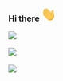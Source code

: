 ### Hi there <img src="https://raw.githubusercontent.com/kundankabra/kundankabra/master/wave.gif" width="30px">

<img src = "https://github-readme-stats.vercel.app/api/top-langs/?username=kundankabra&layout=compact">


<img height="137.3px" src="https://github-readme-stats.vercel.app/api?username=kundankabra&hide_title=true&hide_border=true&show_icons=true&include_all_commits=true&count_private=true&line_height=21&text_color=000&icon_color=000&bg_color=0,ea6161,ffc64d,fffc4d,52fa5a&theme=graywhite" /><!-- wi*quL3fcV -->

<img height="137.3px" src="https://github-readme-stats.vercel.app/api/top-langs/?username=kundankabra&hide=html&hide_title=true&hide_border=true&layout=compact&langs_count=7&exclude_repo=comp426&text_color=000&icon_color=fff&bg_color=0,52fa5a,4dfcff,c64dff&theme=graywhite" />
<!--
**kundankabra/kundankabra** is a ✨ _special_ ✨ repository because its `README.md` (this file) appears on your GitHub profile.

<!-- Here are some ideas to get you started:

- 🔭 I’m currently working on ...
- 🌱 I’m currently learning ...
- 👯 I’m looking to collaborate on ...
- 🤔 I’m looking for help with ...
- 💬 Ask me about ...
- 📫 How to reach me: ...
- 😄 Pronouns: ...
- ⚡ Fun fact: ... -->
